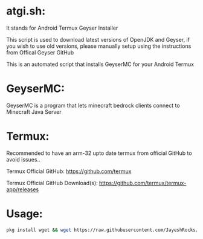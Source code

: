 # atgi.sh:
It stands for Android Termux Geyser Installer

This script is used to download latest versions of OpenJDK and Geyser, if you wish to use old versions, please manually setup using the instructions from Offical Geyser GitHub

This is an automated script that installs GeyserMC for your Android Termux

# GeyserMC:
GeyserMC is a program that lets minecraft bedrock clients connect to Minecraft Java Server

# Termux:
Recommended to have an arm-32 upto date termux from official GitHub to avoid issues..

Termux Official GitHub: https://github.com/termux

Termux Official GitHub Download(s): https://github.com/termux/termux-app/releases

# Usage:
```bash
pkg install wget && wget https://raw.githubusercontent.com/JayeshRocks/Termux-Geyser-Installer/main/atgi.sh && bash atgi.sh
```
